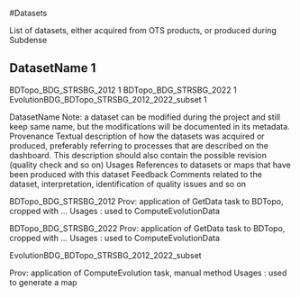 #Datasets 

List of datasets, either acquired from OTS products, or produced during Subdense

## DatasetName	1
BDTopo_BDG_STRSBG_2012	1
BDTopo_BDG_STRSBG_2022	1
EvolutionBDG_BDTopo_STRSBG_2012_2022_subset	1

DatasetName
Note: a dataset can be modified during the project and still keep same name, but the modifications will be documented in its metadata.   
Provenance 
Textual description of how the datasets was acquired or produced, preferably referring to processes that are described on the dashboard. 
This description should also contain the possible revision (quality check and so on)
Usages 
References to datasets or maps that have been produced with this dataset
Feedback
Comments related to the dataset, interpretation, identification of quality issues and so on

BDTopo_BDG_STRSBG_2012
Prov: application of GetData task to BDTopo, cropped with … 
Usages : used to ComputeEvolutionData 

BDTopo_BDG_STRSBG_2022
Prov: application of GetData task to BDTopo, cropped with … 
Usages : used to ComputeEvolutionData 


EvolutionBDG_BDTopo_STRSBG_2012_2022_subset

Prov: application of ComputeEvolution task, manual method 
Usages : used to generate a map

